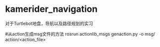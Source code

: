 # kamerider_navigation
对于Turtlebot地盘，导航以及路径规划的实习

#从action生成msg文件的方法
rosrun actionlib_msgs genaction.py -o msg/ action/<action_file>
